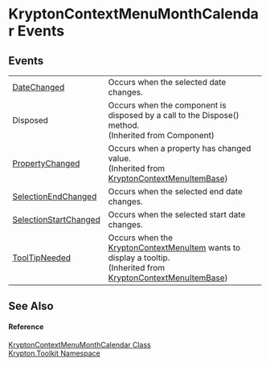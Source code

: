 # KryptonContextMenuMonthCalendar Events




## Events
<table>
<tr>
<td><a href="0ec40b9e-4ed2-45cc-fde2-e7635c1d63bd.md">DateChanged</a></td>
<td>Occurs when the selected date changes.</td></tr>
<tr>
<td>Disposed</td>
<td>Occurs when the component is disposed by a call to the Dispose() method.<br />(Inherited from Component)</td></tr>
<tr>
<td><a href="5f9b6f70-f6ff-e88d-acfd-f88d1130586b.md">PropertyChanged</a></td>
<td>Occurs when a property has changed value.<br />(Inherited from <a href="7d97c419-819b-74c1-360f-af4d4ae026d9.md">KryptonContextMenuItemBase</a>)</td></tr>
<tr>
<td><a href="bf32c3f5-6322-5096-a9ed-e98613473371.md">SelectionEndChanged</a></td>
<td>Occurs when the selected end date changes.</td></tr>
<tr>
<td><a href="a691df9f-6379-3bd9-c9eb-eceff5446ba2.md">SelectionStartChanged</a></td>
<td>Occurs when the selected start date changes.</td></tr>
<tr>
<td><a href="19756262-2a00-26bd-456c-0f5ee895e24a.md">ToolTipNeeded</a></td>
<td>Occurs when the <a href="19269e57-f7e7-326d-c5b4-f602bf32208b.md">KryptonContextMenuItem</a> wants to display a tooltip.<br />(Inherited from <a href="7d97c419-819b-74c1-360f-af4d4ae026d9.md">KryptonContextMenuItemBase</a>)</td></tr>
</table>

## See Also


#### Reference
<a href="21fa5974-9528-a21d-69c1-4f405fb466f5.md">KryptonContextMenuMonthCalendar Class</a>  
<a href="79d2eac2-21f4-54ff-7552-b20c33c30600.md">Krypton.Toolkit Namespace</a>  
